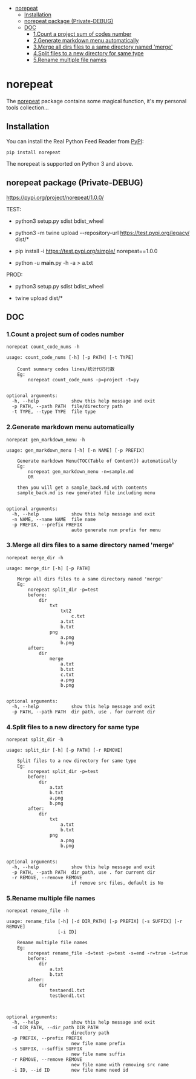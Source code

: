 - [norepeat](#norepeat)
    - [Installation](#installation)
    - [norepeat package (Private-DEBUG)](#norepeat-package-private-debug)
    - [DOC](#doc)
        - [1.Count a project sum of codes number](#1count-a-project-sum-of-codes-number)
        - [2.Generate markdown menu automatically](#2generate-markdown-menu-automatically)
        - [3.Merge all dirs files to a same directory named 'merge'](#3merge-all-dirs-files-to-a-same-directory-named-merge)
        - [4.Split files to a new directory for same type](#4split-files-to-a-new-directory-for-same-type)
        - [5.Rename multiple file names](#5rename-multiple-file-names)
# norepeat

The [norepeat](https://pypi.org/project/norepeat/1.0.0/) package contains some magical function, it's my personal tools collection...

## Installation

You can install the Real Python Feed Reader from [PyPI](https://pypi.org/project/norepeat/):

```
pip install norepeat
```
The norepeat is supported on Python 3 and above.


## norepeat package (Private-DEBUG)
https://pypi.org/project/norepeat/1.0.0/

TEST:
* python3 setup.py sdist bdist_wheel
* python3 -m twine upload --repository-url https://test.pypi.org/legacy/ dist/*
* pip install -i https://test.pypi.org/simple/ norepeat==1.0.0

* python -u __main__.py -h -a > a.txt

PROD:

* python3 setup.py sdist bdist_wheel

* twine upload dist/*


## DOC

### 1.Count a project sum of codes number
```
norepeat count_code_nums -h
```
```
usage: count_code_nums [-h] [-p PATH] [-t TYPE]

    Count summary codes lines/统计代码行数
    Eg:
        norepeat count_code_nums -p=project -t=py


optional arguments:
  -h, --help            show this help message and exit
  -p PATH, --path PATH  file/directory path
  -t TYPE, --type TYPE  file type
```
### 2.Generate markdown menu automatically
```
norepeat gen_markdown_menu -h
```
```
usage: gen_markdown_menu [-h] [-n NAME] [-p PREFIX]

    Generate markdown Menu(TOC(Table of Content)) automatically
    Eg:
        norepeat gen_markdown_menu -n=sample.md
        OR

    then you will get a sample_back.md with contents
    sample_back.md is new generated file including menu


optional arguments:
  -h, --help            show this help message and exit
  -n NAME, --name NAME  file name
  -p PREFIX, --prefix PREFIX
                        auto generate num prefix for menu
```
### 3.Merge all dirs files to a same directory named 'merge'
```
norepeat merge_dir -h
```
```
usage: merge_dir [-h] [-p PATH]

    Merge all dirs files to a same directory named 'merge'
    Eg:
        norepeat split_dir -p=test
        before:
            dir
                txt
                    txt2
                        c.txt
                    a.txt
                    b.txt
                png
                    a.png
                    b.png
        after:
            dir
                merge
                    a.txt
                    b.txt
                    c.txt
                    a.png
                    b.png


optional arguments:
  -h, --help            show this help message and exit
  -p PATH, --path PATH  dir path, use . for current dir
```
### 4.Split files to a new directory for same type
```
norepeat split_dir -h
```
```
usage: split_dir [-h] [-p PATH] [-r REMOVE]

    Split files to a new directory for same type
    Eg:
        norepeat split_dir -p=test
        before:
            dir
                a.txt
                b.txt
                a.png
                b.png
        after:
            dir
                txt
                    a.txt
                    b.txt
                png
                    a.png
                    b.png


optional arguments:
  -h, --help            show this help message and exit
  -p PATH, --path PATH  dir path, use . for current dir
  -r REMOVE, --remove REMOVE
                        if remove src files, default is No
```
### 5.Rename multiple file names
```
norepeat rename_file -h
```
```
usage: rename_file [-h] [-d DIR_PATH] [-p PREFIX] [-s SUFFIX] [-r REMOVE]
                   [-i ID]

    Rename multiple file names
    Eg:
        norepeat rename_file -d=test -p=test -s=end -r=true -i=true
        before:
            dir
                a.txt
                b.txt
        after:
            dir
                testaend1.txt
                testbend1.txt



optional arguments:
  -h, --help            show this help message and exit
  -d DIR_PATH, --dir_path DIR_PATH
                        directory path
  -p PREFIX, --prefix PREFIX
                        new file name prefix
  -s SUFFIX, --suffix SUFFIX
                        new file name suffix
  -r REMOVE, --remove REMOVE
                        new file name with removing src name
  -i ID, --id ID        new file name need id
```